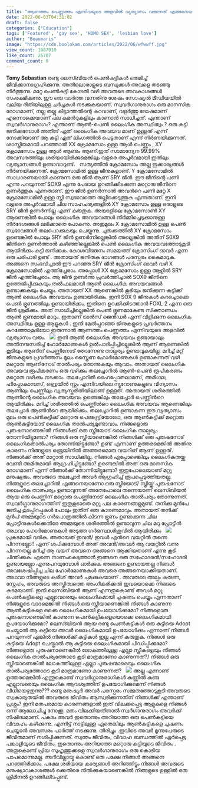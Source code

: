 ```yaml
---
title: "ആണത്തം പെണ്ണത്തം എന്നിവയുടെ അളവിൽ വ്യത്യാസം വരുന്നത് എങ്ങനെയാണ് ?"
date: 2022-06-03T04:31:02
draft: false
categories: ["Education"]
tags: ['Featured', 'gay sex', 'HOMO SEX', 'lesbian love']
author: "Beaumaris"
image: "https://cdn.boolokam.com/articles/2022/06/wfwwff.jpg"
view_count: 1887010
like_count: 26707
comment_count: 0
---
```


**Tomy Sebastian** രണ്ടു ലെസ്ബിയൻ പെൺകുട്ടികൾ ഒരുമിച്ച് ജീവിക്കാനാഗ്രഹിക്കുന്നു. അതിലൊരാളുടെ ബന്ധുക്കൾ അവളെ തടഞ്ഞു നിർത്തുന്നു. മറ്റേ പെൺകുട്ടി കോടതി വഴി അവരുടെ അവകാശങ്ങൾ സംരക്ഷിക്കുന്നു. ഈ ഒരു വാർത്ത വന്നതിനു ശേഷം സോഷ്യൽ മീഡിയയിൽ വലിയ രീതിയിലുള്ള ചർച്ചകൾ നടക്കുകയാണ്. സ്വവർഗാനുരാഗം ഒരു മാനസിക രോഗമാണ്, നല്ല തല്ലു കിട്ടാത്തതിന്റെ കുറവാണ്, വളർത്തു ദോഷമാണ് എന്നൊക്കെയാണ് പല കമൻറുകളിലും കാണാൻ സാധിച്ചത്. എന്താണ് സ്വവർഗാനുരാഗം? എന്താണ് ആൺ-പെൺ ലൈംഗിക അസ്ഥിത്വം ? ഒരു കുട്ടി ജനിക്കുമ്പോൾ അതിന് ഏത് ലൈംഗിക അവയവ മാണ് ഉള്ളത് എന്ന് നോക്കിയാണ് ആ കുട്ടി ഏത് ലിംഗത്തിൽ പെട്ടതാണ് എന്ന് നിർണയിക്കുന്നത്. ശാസ്ത്രീയമായി പറഞ്ഞാൽ XX ക്രോമസോം ഉള്ള ആൾ പെണ്ണും , XY ക്രോമസോം ഉള്ള ആൾ ആണും ആണ്.ഇത് സാമാന്യേന 99.99% അവസരത്തിലും ശരിയായിരിക്കുമെങ്കിലും വളരെ അപൂർവമായി ഇതിലും വ്യത്യാസങ്ങൾ ഉണ്ടാവാറുണ്ട്. &nbsp; സത്യത്തിൽ ക്രോമസോം അല്ല ഇക്കാര്യങ്ങൾ നിർണയിക്കുന്നത്. ക്രോമസോമിൽ ഉള്ള ജീനുകളാണ്. Y ക്രോമസോമിൽ സാധാരണയായി കാണുന്ന ഒരു ജീൻ ആണ് SRY ജീൻ. ഈ ജീനിന്റെ പണി എന്നു പറയുന്നത് SOX9 എന്നു പേരായ ഉറങ്ങിക്കിടക്കുന്ന മറ്റൊരു ജീനിനെ ഉണർത്തുക എന്നതാണ്. ഈ ജീൻ ഉണർന്നാൽ അവൻറെ പണി മറ്റേ X ക്രോമസോമിൽ ഉള്ള സ്ത്രീ സ്വഭാവത്തെ തല്ലിക്കെടുത്തുക എന്നതാണ്. ഇനി വളരെ അപൂർവമായി ചില സാഹചര്യങ്ങളിൽ XY ക്രോമസോം ഉള്ള ഒരാളുടെ SRY ജീൻ ഉണർന്നില്ല എന്ന് കരുതുക. അയാളിലെ ക്രോമസോൺ XY ആണെങ്കിൽ പോലും ലൈംഗിക അവയവങ്ങൾ നിർമ്മിച്ചെടുക്കാനുള്ള നിർദേശങ്ങൾ ലഭിക്കാതെ പോകുന്നു. അതുമൂലം X ക്രോമസോമിൽ ഉള്ള പെൺ സ്വഭാവങ്ങൾ തലപൊക്കുകയും ചെയ്യുന്നു. ചുരുക്കത്തിൽ XY ക്രോമസോം ഉണ്ടെങ്കിൽ പോലും SRY ജീൻ ഉണർന്നില്ലെങ്കിൽ അല്ലെങ്കിൽ അതിന് S0X9 ജീനിനെ ഉണർത്താൻ കഴിഞ്ഞില്ലെങ്കിൽ പെൺ ലൈംഗിക അവയവത്തോടുകൂടി ആയിരിക്കും കുട്ടി ജനിക്കുക. കോശവിഭജനം സമയത്ത് ക്രോസിംഗ് ഓവർ എന്ന ഒരു പരിപാടി ഉണ്ട് . അതായത് ജനിതക ഭാഗങ്ങൾ പരസ്പരം കൈമാറുക. അങ്ങനെ സംഭവിച്ചാൽ ഈ പറഞ്ഞ SRY ജീൻ ക്രോസിംഗ് ഓവർ വഴി X ക്രോമസോമിൽ എത്തിച്ചേരാം. അപ്പോൾ XX ക്രോമസോം ഉള്ള ആളിൽ SRY ജീൻ എത്തിച്ചേരാം. ആ ജീൻ ഉണർന്നു പ്രവർത്തിച്ചാൽ SOX9 ജീനിനെ ഉത്തേജിപ്പിക്കുകയും തൽഫലമായി ആൺ ലൈംഗിക അവയവങ്ങൾ ഉണ്ടാക്കുകയും ചെയ്യും. അതായത് XX ആണെങ്കിൽ കൂടിയും ജനിക്കുന്ന കുട്ടിക്ക് ആൺ ലൈംഗിക അവയവം ഉണ്ടായിരിക്കും. ഇനി SOX 9 ജീനുകൾ കുറച്ചൊക്കെ പെൺ ഭ്രൂണത്തിലും ഉണ്ടായിരിക്കും. ഇതിനെ ഉറക്കിക്കിടത്താൻ FOXL 2 എന്ന ഒരു ജീൻ ശ്രമിക്കും. അത് സാധിച്ചില്ലെങ്കിൽ പെൺ ഭ്രൂണമാകേണ്ട സിക്താണ്ഡം ആൺ ഭ്രൂണമായി മാറും. ഇതാണ് ട്രാൻസ് ജെൻഡർ എന്ന് വിളിക്കുന്ന ലൈംഗിക അസ്ഥിത്വം ഉള്ള ആളുകൾ . ഇനി മേൽപ്പറഞ്ഞ ജീനുകളുടെ പ്രവർത്തനം കുറഞ്ഞോകൂടിയോ ഇരുന്നാൽ ആണത്തം പെണ്ണത്തം എന്നിവയുടെ അളവിൽ വ്യത്യാസം വരും. &nbsp; ![](https://cdn.boolokam.com/articles/2022/06/hhhhgg.jpg) ഇനി ആൺ ലൈംഗിക അവയവം ഉണ്ടായാലും അതിനനുസരിച്ച് ഹോർമോണുകൾ ഉൽപാദിപ്പിച്ചില്ലെങ്കിൽ ആണ് ആണെങ്കിൽ കൂടിയും ആണിന് പെണ്ണിനോട് തോന്നേണ്ട താല്പര്യം ഉണ്ടാവുകയില്ല. മറിച്ച് മറ്റ് ജീനുകളുടെ പ്രവർത്തനം മൂലം സ്ത്രൈണ ഹോർമോണുകൾ ഉണ്ടാകുന്നത് വഴി മറ്റൊരു ആണിനോട് താൽപര്യം തോന്നുകയും ആവാം. അതായത് ലൈംഗിക അവയവ രൂപീകരണം ഒരു വഴിക്കും തലച്ചോറിൽ ആൺ-പെൺ രൂപീകരണം മറ്റൊരു വഴിക്കും നടക്കാം. തലച്ചോറിൽ ഹൈപ്പോതലാമസ്, അമിഗ്ദല, ഹിപ്പോകാമ്പസ്, ബ്രെയിൻ സ്റ്റം എന്നിവയിലെ ന്യൂറോണുകളുടെ വിന്യാസം ആണിലും പെണ്ണിലും വ്യത്യസ്തരീതിയിലാണ് ഉള്ളത്. അതായത് ശരീരത്തിൽ ആണിന്റെ ലൈംഗിക അവയവം ഉണ്ടെങ്കിലും തലച്ചോർ പെണ്ണിൻറെ ആയിരിക്കും. മറിച്ച് ശരീരത്തിൽ പെണ്ണിൻറെ ലൈംഗിക അവയവം ആണെങ്കിലും തലച്ചോർ ആണിൻറെ ആയിരിക്കും. തലച്ചോറിൽ ഉണ്ടാകുന്ന ഈ വ്യത്യാസം മൂലം ഒരു പെൺകുട്ടിക്ക് മറ്റൊരു പെണ്കുട്ടിയോടോ, ഒരു ആൺകുട്ടിക്ക് മറ്റൊരു ആൺകുട്ടിയോട് ലൈംഗിക താൽപര്യമുണ്ടാവാം. നിങ്ങളൊരു പുരുഷനാണെങ്കിൽ നിങ്ങൾക്ക് ഒരു സ്ത്രീയോട് ലൈംഗിക താല്പര്യം തോന്നിയിട്ടുണ്ടോ? നിങ്ങൾ ഒരു സ്ത്രീയാണെങ്കിൽ നിങ്ങൾക്ക് ഒരു പുരുഷനോട് ലൈംഗികതാൽപര്യം തോന്നിയിട്ടുണ്ടോ? ഉണ്ട് എന്നാണ് ഉത്തരമെങ്കിൽ അതിനു കാരണം നിങ്ങളുടെ ബ്രെയിനിൽ അത്തരമൊരു വയറിങ് ആണ് ഉള്ളത്. നിങ്ങൾക്ക് അത് മാറ്റാൻ സാധിക്കില്ല. നിങ്ങൾ എപ്പോഴെങ്കിലും ലൈംഗികതയ്ക്കു വേണ്ടി അമിതമായി ആഗ്രഹിച്ചിട്ടുണ്ടോ? ഉണ്ടെങ്കിൽ അത് ഒരു മാനസിക രോഗമാണ് എന്ന് നിങ്ങൾക്ക് തോന്നിയിട്ടുണ്ടോ? ഇതുപോലെയാണ് മറ്റു മനുഷ്യരും. അവരുടെ തലച്ചോർ അവർ ആഗ്രഹിച്ച് രൂപപ്പെടുത്തിയതല്ല. നിങ്ങളുടെ തലച്ചോറിൽ എങ്ങനെയാണോ ഒരു സ്ത്രീയോട്/ സ്ത്രീയ്ക്ക് പുരുഷനോട് ലൈംഗിക താത്പര്യം ഉണ്ടാവുന്നത് അതേപോലെ തന്നെയാണ് ലെസ്ബിയൻ ആയ ഒരു പെണ്ണിന് മറ്റൊരു പെണ്ണിനോട് ലൈംഗിക താൽപര്യം തോന്നുന്നത്. സ്വവർഗ്ഗാനുരാഗത്തിന് ഇതുകൂടാതെ മറ്റു പല കാരണങ്ങളുമുണ്ട്. തനിക്കു മുൻപേ ജനിച്ച കൂടപ്പിറപ്പുകൾ പോലും ഇതിന് ഒരു കാരണമാവും. അതായത് തനിക്ക് മുൻപ് അമ്മയുടെ ഗർഭപാത്രത്തിൽ കിടന്ന ഭ്രൂണം ഉണ്ടാക്കുന്ന ചില പ്രോട്ടീനുകൾക്കെതിരേ അമ്മയുടെ ശരീരത്തിൽ ഉണ്ടാവുന്ന ചില മറു പ്രോട്ടീൻ അഥവാ ഹോർമോണുകൾ അടുത്ത ഗർഭസ്ഥശിശുവിൽ ആയിരിക്കും &nbsp; ![](https://cdn.boolokam.com/articles/2022/06/vddee.jpg) പ്രകടമായി വരിക. അതായത് ഇവൻ/ ഇവൾ എൻറെ വയറ്റിൽ തന്നെ പിറന്നല്ലോ!! എന്ന് ശപിക്കുമ്പോൾ അത് അവൻ/അവൾ ആ വയറ്റിൽ വന്നു പിറന്നതല്ല മറിച്ച് ആ വയറ് അവനെ അങ്ങനെ ആക്കിയതാണ് എന്നു കൂടി ചിന്തിക്കുക. എന്നെ നാണംകെടുത്താൻ ഇങ്ങനെ ഒരു സഹോദരൻ/സഹോദരി ഉണ്ടായല്ലോ എന്നുപറയുമ്പോൾ ഓർക്കുക അങ്ങനെ ഉണ്ടായതല്ല നിങ്ങൾ അവശേഷിപ്പിച്ച ചില ഹോർമോണുകൾ അവരെ അങ്ങനെയാക്കിയതാണ്. അഥവാ നിങ്ങളുടെ കുരിശ് അവർ ചുമക്കുകയാണ് . അവരുടെ അല്പം കരുണ, സ്നേഹം, അവരുടെ അസ്തിത്വത്തെ അംഗീകരിക്കൽ ഇവയൊക്കെ നിങ്ങടെ കടമയാണ്. ഇനി ലെസ്ബിയൻ ആണ് എന്നതുകൊണ്ട് അവൾ മറ്റു പെൺകുട്ടികളെ എല്ലാവരെയും ലൈംഗികമായി ചൂഷണം ചെയ്യും എന്നതാണ് നിങ്ങളുടെ വാദമെങ്കിൽ നിങ്ങൾ ഒരു സ്ത്രീയാണെങ്കിൽ നിങ്ങൾ കാണുന്ന ആൺകുട്ടികളെ ഒക്കെ ലൈംഗികമായി ഉപയോഗിക്കുമോ? നിങ്ങളൊരു പുരുഷനാണെങ്കിൽ കാണുന്ന പെൺകുട്ടികളെയൊക്കെ ലൈംഗികമായി ഉപയോഗിക്കുമോ? ലെസ്ബിയൻ ആയ രണ്ടു പെൺകുട്ടികൾ ഒരു കുട്ടിയെ Adopt ചെയ്താൽ ആ കുട്ടിയെ അവർ ലൈംഗികമായി ഉപയോഗിക്കും എന്നാണ് നിങ്ങൾ പറയുന്നത് എങ്കിൽ നിങ്ങൾക്ക് കുട്ടികൾ ഇല്ല എന്ന് കരുതുക. നിങ്ങൾ ഒരു കുട്ടിയെ Adopt ചെയ്താൽ ആ കുട്ടിയെ ലൈംഗികമായി പീഡിപ്പിക്കുമോ? നിങ്ങളൊരു പുരുഷനാണെങ്കിൽ ലോകത്തിലുള്ള എല്ലാ സ്ത്രീകളെയും നിങ്ങൾ ലൈംഗിക താൽപര്യത്തോടെ കൂടി മാത്രമാണോ കാണുന്നത്?/ നിങ്ങൾ ഒരു സ്ത്രീയാണെങ്കിൽ ലോകത്തിലുള്ള എല്ലാ പുരുഷന്മാരെയും ലൈംഗിക താൽപര്യത്തോടെ കൂടി മാത്രമാണോ കാണുന്നത്? &nbsp; ![](https://cdn.boolokam.com/articles/2022/06/geg44.jpg) അല്ല എന്നാണ് ഉത്തരമെങ്കിൽ എന്തുകൊണ്ട് സ്വവർഗ്ഗാനുരാഗികൾ കണ്ണിൽ കണ്ട എല്ലാവരെയും ലൈംഗിക ആവശ്യത്തിന് ഉപയോഗിക്കുമെന്ന് നിങ്ങൾ വിധിയെഴുതുന്നു??? രണ്ടു മനുഷ്യർ അവർ പരസ്പരം സമ്മതത്തോടുകൂടി അവരുടെ സ്വകാര്യതയിൽ അവരുടെ ജീവിതം ആസ്വദിക്കുന്നതിന് നിങ്ങൾക്ക് എന്താണ് പ്രശ്നം? ഇനി മതപരമായ കാരണങ്ങളാൽ ഇത് വിലക്കപ്പെട്ട ആളുകളെ നിങ്ങൾ ഒന്ന് ആലോചിച്ചു നോക്കൂ. മതം വിലക്കിയതിനാൽ സ്വർഗാനുരാഗം അവർക്ക് നിഷിദ്ധമാണ്. പകരം അവർ ഇതൊന്നും അറിയാത്ത ഒരു പെൺകുട്ടിയെ വിവാഹം കഴിക്കുന്നു. എന്നിട്ട് നാട്ടിലുള്ള ഏതെങ്കിലും ആൺകുട്ടികളെ ചൂഷണം ചെയ്യാൻ അവസരം പാർത്ത് നടക്കുന്നു. തിരിച്ചും .ഇവിടെ അവർ മൂന്നുപേരുടെ ജീവിതമാണ് നശിപ്പിക്കുന്നത്. സ്വന്തം ജീവിതം, വിവാഹ ബന്ധത്തിൽ ഏർപ്പെട്ട പങ്കാളിയുടെ ജീവിതം, ഇതൊന്നും അറിയാത്ത മറ്റൊരു കുട്ടിയുടെ ജീവിതം . അതുകൊണ്ട് പ്രിയ സുഹൃത്തുക്കളെ സ്വവർഗാനുരാഗം ഒരു കൊടിയ പാപമൊന്നുമല്ല. അറിവില്ലായ്മ കൊണ്ട് ഒരു പക്ഷേ നിങ്ങൾ അങ്ങനെ പറഞ്ഞിരിക്കാം. പക്ഷേ ശരിയായ കാര്യങ്ങൾ അറിഞ്ഞിട്ടും നിങ്ങൾ അവരുടെ മനുഷ്യാവകാശങ്ങൾ ക്കെതിരെ നിൽക്കുകയാണെങ്കിൽ നിങ്ങളുടെ ഉള്ളിൽ ഒരു ക്രിമിനൽ ഉറങ്ങിക്കിടപ്പുണ്ട്.
